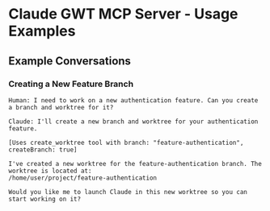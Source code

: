 # Claude GWT MCP Server - Usage Examples

## Example Conversations

### Creating a New Feature Branch

```
Human: I need to work on a new authentication feature. Can you create a branch and worktree for it?

Claude: I'll create a new branch and worktree for your authentication feature.

[Uses create_worktree tool with branch: "feature-authentication", createBranch: true]

I've created a new worktree for the feature-authentication branch. The worktree is located at:
/home/user/project/feature-authentication

Would you like me to launch Claude in this new worktree so you can start working on it?